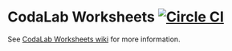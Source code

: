 # CodaLab Worksheets [![Circle CI](https://circleci.com/gh/codalab/codalab.svg?style=shield)](https://circleci.com/gh/codalab/codalab-worksheets)

See [CodaLab Worksheets
wiki](https://github.com/codalab/codalab/wiki/CodaLab-Worksheets) for more
information.
